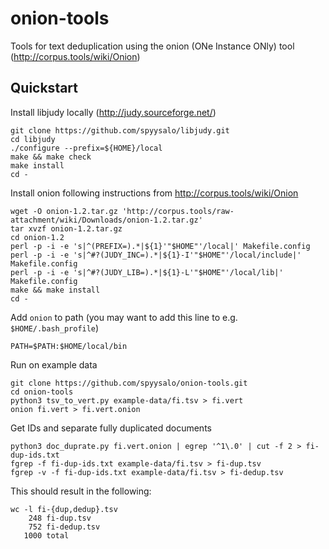 # onion-tools

Tools for text deduplication using the onion (ONe Instance ONly) tool (<http://corpus.tools/wiki/Onion>)

## Quickstart

Install libjudy locally (<http://judy.sourceforge.net/>)

```
git clone https://github.com/spyysalo/libjudy.git
cd libjudy
./configure --prefix=${HOME}/local
make && make check
make install
cd -
```

Install onion following instructions from <http://corpus.tools/wiki/Onion>

```
wget -O onion-1.2.tar.gz 'http://corpus.tools/raw-attachment/wiki/Downloads/onion-1.2.tar.gz'
tar xvzf onion-1.2.tar.gz 
cd onion-1.2
perl -p -i -e 's|^(PREFIX=).*|${1}'"$HOME"'/local|' Makefile.config 
perl -p -i -e 's|^#?(JUDY_INC=).*|${1}-I'"$HOME"'/local/include|' Makefile.config
perl -p -i -e 's|^#?(JUDY_LIB=).*|${1}-L'"$HOME"'/local/lib|' Makefile.config
make && make install
cd -
```

Add `onion` to path (you may want to add this line to e.g. `$HOME/.bash_profile`)

```
PATH=$PATH:$HOME/local/bin
```

Run on example data

```
git clone https://github.com/spyysalo/onion-tools.git
cd onion-tools
python3 tsv_to_vert.py example-data/fi.tsv > fi.vert
onion fi.vert > fi.vert.onion
```

Get IDs and separate fully duplicated documents

```
python3 doc_duprate.py fi.vert.onion | egrep '^1\.0' | cut -f 2 > fi-dup-ids.txt
fgrep -f fi-dup-ids.txt example-data/fi.tsv > fi-dup.tsv
fgrep -v -f fi-dup-ids.txt example-data/fi.tsv > fi-dedup.tsv
```

This should result in the following:

```
wc -l fi-{dup,dedup}.tsv
    248 fi-dup.tsv
    752 fi-dedup.tsv
   1000 total
```

